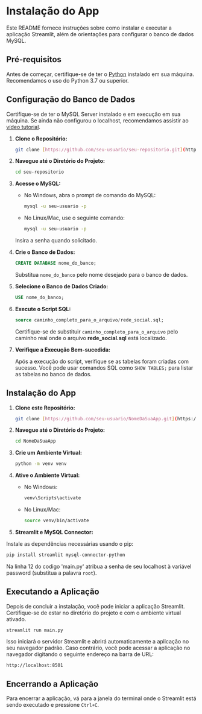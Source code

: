# Instalação do App

Este README fornece instruções sobre como instalar e executar a aplicação Streamlit, além de orientações para configurar o banco de dados MySQL.

## Pré-requisitos

Antes de começar, certifique-se de ter o [Python](https://www.python.org/) instalado em sua máquina. Recomendamos o uso do Python 3.7 ou superior.


## Configuração do Banco de Dados

Certifique-se de ter o MySQL Server instalado e em execução em sua máquina. Se ainda não configurou o localhost, recomendamos assistir ao [vídeo tutorial](https://youtu.be/shGezjnGpkU?feature=shared).

1. **Clone o Repositório:**

   ```bash
   git clone [https://github.com/seu-usuario/seu-repositorio.git](https://github.com/arthursuzuki/db_project/)
   ```

2. **Navegue até o Diretório do Projeto:**

   ```bash
   cd seu-repositorio
   ```

3. **Acesse o MySQL:**

   - No Windows, abra o prompt de comando do MySQL:

     ```bash
     mysql -u seu-usuario -p
     ```

   - No Linux/Mac, use o seguinte comando:

     ```bash
     mysql -u seu-usuario -p
     ```

   Insira a senha quando solicitado.

4. **Crie o Banco de Dados:**

   ```sql
   CREATE DATABASE nome_do_banco;
   ```

   Substitua `nome_do_banco` pelo nome desejado para o banco de dados.

5. **Selecione o Banco de Dados Criado:**

   ```sql
   USE nome_do_banco;
   ```

6. **Execute o Script SQL:**

   ```sql
   source caminho_completo_para_o_arquivo/rede_social.sql;
   ```

   Certifique-se de substituir `caminho_completo_para_o_arquivo` pelo caminho real onde o arquivo **rede_social.sql** está localizado.

7. **Verifique a Execução Bem-sucedida:**

   Após a execução do script, verifique se as tabelas foram criadas com sucesso. Você pode usar comandos SQL como `SHOW TABLES;` para listar as tabelas no banco de dados.

## Instalação do App

1. **Clone este Repositório:**

   ```bash
   git clone [https://github.com/seu-usuario/NomeDaSuaApp.git](https://github.com/arthursuzuki/db_project/)
   ```

2. **Navegue até o Diretório do Projeto:**

   ```bash
   cd NomeDaSuaApp
   ```

3. **Crie um Ambiente Virtual:**

   ```bash
   python -m venv venv
   ```

4. **Ative o Ambiente Virtual:**

   - No Windows:

     ```bash
     venv\Scripts\activate
     ```

   - No Linux/Mac:

     ```bash
     source venv/bin/activate
     
     ```
5. **Streamlit e MySQL Connector:**

Instale as dependências necessárias usando o pip:

```bash
pip install streamlit mysql-connector-python
```

Na linha 12 do codigo 'main.py' atribua a senha de seu localhost à variável password (substitua a palavra ```root```).

## Executando a Aplicação

Depois de concluir a instalação, você pode iniciar a aplicação Streamlit. Certifique-se de estar no diretório do projeto e com o ambiente virtual ativado.

```bash
streamlit run main.py
```

Isso iniciará o servidor Streamlit e abrirá automaticamente a aplicação no seu navegador padrão. Caso contrário, você pode acessar a aplicação no navegador digitando o seguinte endereço na barra de URL:

```
http://localhost:8501
```

## Encerrando a Aplicação

Para encerrar a aplicação, vá para a janela do terminal onde o Streamlit está sendo executado e pressione `Ctrl+C`.
